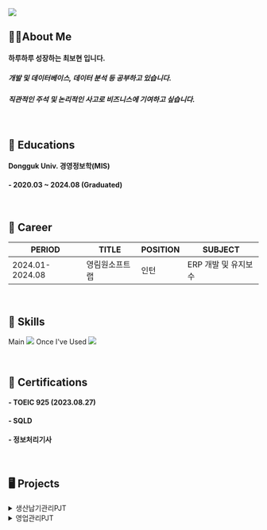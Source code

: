 <img src="https://capsule-render.vercel.app/api?type=venom&color=gradient&customColorList=0,50,100&height=120&section=header&text=Hi👋I'm%20Bohyun&fontColor=3A4A51&fontSize=40" />

## 👧🏻About Me
#### 하루하루 성장하는 **최보현** 입니다.

##### 개발 및 데이터베이스, 데이터 분석 등 공부하고 있습니다. 
##### 직관적인 주석 및 논리적인 사고로 비즈니스에 기여하고 싶습니다. 

<br/>

## 📖 Educations
#### Dongguk Univ. 경영정보학(MIS)
#### - 2020.03 ~ 2024.08 (Graduated)

<br/>
 
## 🏢 Career

| PERIOD | TITLE | POSITION | SUBJECT |
| ------- | ------- | ------- |  ------- |
| 2024.01-2024.08 | 영림원소프트랩 | 인턴 | ERP 개발 및 유지보수 | 

<br/>

## 🧩 Skills  
Main
<img src="https://img.shields.io/badge/MySQL-4479A1?style=for-the-badge&logo=MySQL&logoColor=white">
Once I've Used
<img src="https://img.shields.io/badge/java-007396?style=for-the-badge&logo=OpenJDK&logoColor=white">

<br/>

## 📜 Certifications
#### - TOEIC 925  (2023.08.27)
#### - SQLD  
#### - 정보처리기사

<br/>

## 🖥️ Projects
<details>
  <summary>생산납기관리PJT</summary>
  하나의 프로젝트에 소요되는 자재와 핵심부품의 납기일, 구매요청일 등을 고객사의 요구사항에 맞게 더 효율적으로 관리할 수 있는 방향으로 개발
</details>

<details>
  <summary>영업관리PJT</summary>
  <!-- 내용 -->
</details>
